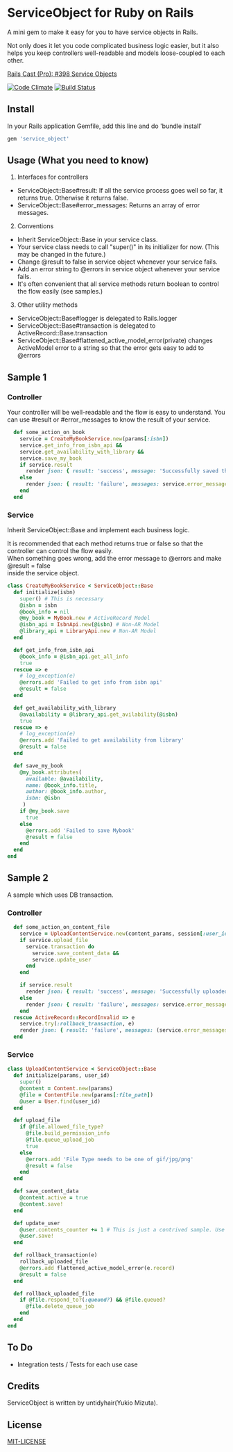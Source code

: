 # ServiceObject for Ruby on Rails

A mini gem to make it easy for you to have service objects in Rails.

Not only does it let you code complicated business logic easier, but it also helps you
keep controllers well-readable and models loose-coupled to each other.

[Rails Cast (Pro): #398 Service Objects](http://railscasts.com/episodes/398-service-objects)

[![Code Climate](https://codeclimate.com/github/untidy-hair/service_object/badges/gpa.svg)](https://codeclimate.com/github/untidy-hair/service_object)
[![Build Status](https://travis-ci.org/untidy-hair/service_object.svg?branch=ci-setup)](https://travis-ci.org/untidy-hair/service_object)

## Install
In your Rails application Gemfile, add this line and do 'bundle install'
```ruby
gem 'service_object'
```

## Usage (What you need to know)
1. Interfaces for controllers
  - ServiceObject::Base\#result: If all the service process goes well so far, it returns true.
Otherwise it returns false.
  - ServiceObject::Base\#error_messages: Returns an array of error messages.

2. Conventions
  - Inherit ServiceObject::Base in your service class.
  - Your service class needs to call "super()" in its initializer for now. (This may be changed in the future.)
  - Change @result to false in service object whenever your service fails.
  - Add an error string to @errors in service object whenever your service fails.
  - It's often convenient that all service methods return boolean to control the flow easily (see samples.) 

3. Other utility methods
  - ServiceObject::Base\#logger is delegated to Rails.logger
  - ServiceObject::Base\#transaction is delegated to ActiveRecord::Base.transaction
  - ServiceObject::Base\#flattened_active_model_error(private) changes ActiveModel error
to a string so that the error gets easy to add to @errors


## Sample 1

### Controller
Your controller will be well-readable and the flow is easy to understand.
You can use \#result or \#error_messages to know the result of your service.

```ruby
  def some_action_on_book
    service = CreateMyBookService.new(params[:isbn])
    service.get_info_from_isbn_api &&
    service.get_availability_with_library &&
    service.save_my_book
    if service.result
      render json: { result: 'success', message: 'Successfully saved the book data' }
    else
      render json: { result: 'failure', messages: service.error_messages }
    end
  end
```

### Service
Inherit ServiceObject::Base and implement each business logic.

It is recommended that each method returns true or false so that the controller
can control the flow easily.  
When something goes wrong, add the error message to @errors and make @result = false  
inside the service object.

```ruby
class CreateMyBookService < ServiceObject::Base
  def initialize(isbn)
    super() # This is necessary
    @isbn = isbn
    @book_info = nil
    @my_book = MyBook.new # ActiveRecord Model
    @isbn_api = IsbnApi.new(@isbn) # Non-AR Model
    @library_api = LibraryApi.new # Non-AR Model
  end

  def get_info_from_isbn_api
    @book_info = @isbn_api.get_all_info
    true
  rescue => e
    # log_exception(e)
    @errors.add 'Failed to get info from isbn api'
    @result = false
  end

  def get_availability_with_library
    @availability = @library_api.get_avilability(@isbn)
    true
  rescue => e
    # log_exception(e)
    @errors.add 'Failed to get availability from library'
    @result = false
  end

  def save_my_book
    @my_book.attributes(
      available: @availability,
      name: @book_info.title,
      author: @book_info.author,
      isbn: @isbn
     )
    if @my_book.save
      true
    else
      @errors.add 'Failed to save Mybook'
      @result = false
    end
  end
end
```

## Sample 2

A sample which uses DB transaction.

### Controller
```ruby
  def some_action_on_content_file
    service = UploadContentService.new(content_params, session[:user_id])
    if service.upload_file
      service.transaction do
        service.save_content_data &&
        service.update_user
      end
    end

    if service.result
      render json: { result: 'success', message: 'Successfully uploaded your content' }
    else
      render json: { result: 'failure', messages: service.error_messages }
    end
  rescue ActiveRecord::RecordInvalid => e
    service.try(:rollback_transaction, e)
    render json: { result: 'failure', messages: (service.error_messages rescue ['Unknown error']) }
  end
```

### Service

```ruby
class UploadContentService < ServiceObject::Base
  def initialize(params, user_id)
    super()
    @content = Content.new(params)
    @file = ContentFile.new(params[:file_path])
    @user = User.find(user_id)
  end

  def upload_file
    if @file.allowed_file_type?
      @file.build_permission_info
      @file.queue_upload_job
      true
    else
      @errors.add 'File Type needs to be one of gif/jpg/png'
      @result = false
    end
  end

  def save_content_data
    @content.active = true
    @content.save!
  end

  def update_user
    @user.contents_counter += 1 # This is just a contrived sample. Use counter_cache
    @user.save!
  end

  def rollback_transaction(e)
    rollback_uploaded_file
    @errors.add flattened_active_model_error(e.record)
    @result = false
  end

  def rollback_uploaded_file
    if @file.respond_to?(:queued?) && @file.queued?
      @file.delete_queue_job
    end
  end
end
```

## To Do
- Integration tests / Tests for each use case

## Credits

ServiceObject is written by untidyhair(Yukio Mizuta).

## License

[MIT-LICENSE](MIT-LICENSE)
